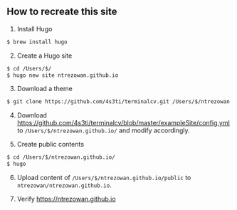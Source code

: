 
## How to recreate this site


1. Install Hugo

``` bash
$ brew install hugo
```

2. Create a Hugo site

``` bash
$ cd /Users/$/
$ hugo new site ntrezowan.github.io
```

3. Download a theme

``` bash
$ git clone https://github.com/4s3ti/terminalcv.git /Users/$/ntrezowan.github.io/themes/terminalcv
```

4. Download https://github.com/4s3ti/terminalcv/blob/master/exampleSite/config.yml to `/Users/$/ntrezowan.github.io/` and modify accordingly.

5. Create public contents

``` bash
$ cd /Users/$/ntrezowan.github.io/
$ hugo 
```

6. Upload content of `/Users/$/ntrezowan.github.io/public` to `ntrezowan/ntrezowan.github.io`.

8. Verify https://ntrezowan.github.io
